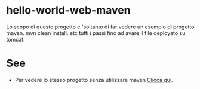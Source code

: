 # hello-world-web-maven

Lo scopo  di questo progetto e 'soltanto di far vedere un esempio di progetto maven.
mvn clean install. etc tutti i passi fino ad avare il file deployato su tomcat.

# See
* Per vedere lo stesso progetto senza utilizzare maven [Clicca qui](..\hello-world-web).



